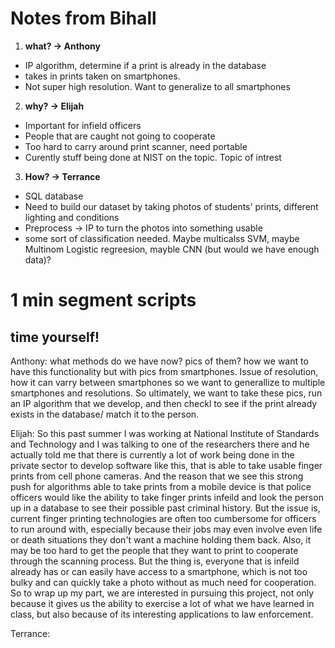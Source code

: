 # Notes from Bihall

1) **what? -> Anthony**
  - IP algorithm, determine if a print is already in the database
  - takes in prints taken on smartphones.  
  - Not super high resolution. Want to generalize to all smartphones
  
2) **why? -> Elijah**
  - Important for infield officers
  - People that are caught not going to cooperate
  - Too hard to carry around print scanner, need portable
  - Curently stuff being done at NIST on the topic.  Topic of intrest

3) **How? -> Terrance**
  - SQL database
  - Need to build our dataset by taking photos of students' prints, different lighting and conditions
  - Preprocess -> IP to turn the photos into something usable
  - some sort of classification needed.  Maybe multicalss SVM, maybe Multinom Logistic regreesion, mayble CNN (but would we have enough data)?
  
# 1 min segment scripts
## time yourself!

Anthony:  what methods do we have now?  pics of them? how we want to have this functionality but with pics from smartphones. Issue of resolution, how it can varry between smartphones so we want to generallize to multiple smartphones and resolutions. So ultimately, we want to take these pics, run an IP algorithm that we develop, and then checkl to see if the print already exists in the database/ match it to the person.

Elijah: So this past summer I was working at National Institute of Standards and Technology and I was talking to one of the researchers there and he actually told me that there is currently a lot of work being done in the private sector to develop software like this, that is able to take usable finger prints from cell phone cameras. And the reason that we see this strong push for algorithms able to take prints from a mobile device is that police officers would like the ability to take finger prints infeild and look the person up in a database to see their possible past criminal history. But the issue is, current finger printing technologies are often too cumbersome for officers to run around with, especially because their jobs may even involve even life or death situations they don't want a machine holding them back. Also, it may be too hard to get the people that they want to print to cooperate through the scanning process. But the thing is, everyone that is infeild already has or can easily have access to a smartphone, which is not too bulky and can quickly take a photo without as much need for cooperation. So to wrap up my part, we are interested in pursuing this project, not only because it gives us the ability to exercise a lot of what we have learned in class, but also because of its interesting applications to law enforcement.


Terrance:
